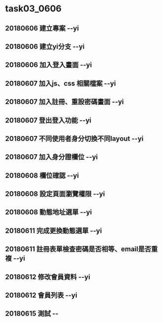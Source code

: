 # task03_0606
## 20180606 建立專案 --yi  
## 20180606 建立yi分支 --yi  
## 20180606 加入登入畫面 --yi  
## 20180607 加入js、css 相關檔案 --yi
## 20180607 加入註冊、重設密碼畫面 --yi    
## 20180607 登出登入功能 --yi   
## 20180607 不同使用者身分切換不同layout --yi   
## 20180607 加入身分證欄位 --yi 
## 20180608 欄位確認 --yi   
## 20180608 設定頁面瀏覽權限 --yi
## 20180608 動態地址選單 --yi   
## 20180611 完成更換動態選單 --yi
## 20180611 註冊表單檢查密碼是否相等、email是否重複 --yi
## 20180612 修改會員資料 --yi   
## 20180612 會員列表 --yi 
## 20180615 測試 --
